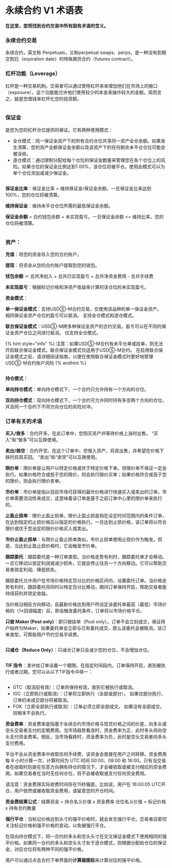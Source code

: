 # 永续合约 V1 术语表

**在这里，您将找到合约交易中所有固有术语的含义。**

### 永续合约交易

永续合约，英文称 Perpetuals，又称perpetual swaps、perps，是一种没有到期交割日（expiration date）的特殊期货合约（futures contract）。

### **杠杆功能（Leverage）**

杠杆是一种交易机制。交易者可以通过使用杠杆来来增加他们在市场上的敞口（exposure），这个功能能允许他们使用较少的本金来操作较大的金额。简而言之，就是您借钱来杠杆化您的投资额。

<figure><img src="../../../.gitbook/assets/调整杠杆.png" alt=""><figcaption></figcaption></figure>

### 保证金

是您为您的杠杆仓位提供的保证。它有两种使用模式：&#x20;

* 全仓模式：同一保证金资产下的所有合约仓位共享同一资产全仓余额。如果发生清算，您的资产全额保证金余额以及该资产下的任何剩余未平仓仓位可能会被没收。&#x20;
* 逐仓模式：通过限制分配给每个仓位的保证金数量来管理您在各个仓位上的风险。如果仓位的保证金比例达到1 00%，该仓位将被平仓。使用此模式可以为单个仓位添加或减少保证金。

<figure><img src="../../../.gitbook/assets/保证金模式.png" alt=""><figcaption></figcaption></figure>

**保证金比率**：保证金比率 = 维持保证金/保证金余额。一旦保证金比率达到 100%，您的仓位将被清算。&#x20;

**维持保证金**：维持未平仓仓位所需的最低保证金余额。&#x20;

**保证金余额** = 合约钱包余额 + 未实现盈亏。一旦保证金余额 <= 维持比率，您的仓位将被清算。

<figure><img src="../../../.gitbook/assets/保证金比率 (1).png" alt=""><figcaption></figcaption></figure>

### 资产：&#x20;

**充值**：将您的资金存入您的合约账户。

**提现**：将资金从您的合约账户提取到您的钱包。

**钱包余额** ＝ 总共净划入 + 总共已实现盈亏 + 总共净资金费用 - 总共手续费

**未实现盈亏**：根据标记价格和净资产收益率计算的该仓位的未实现盈亏。

**资金模式**：

**单一保证金模式**：支持USDⓈ-M合约交易，仅使用该品种的单一保证金资产。 相同保证金资产仓位的盈亏可以抵消。 支持全仓模式和逐仓模式。&#x20;

**联合保证金模式**：USDⓈ-M跨多种保证金资产的合约交易。盈亏可以在不同的保证金资产仓位之间进行抵消。 仅支持全仓模式。&#x20;

{% hint style="info" %}
注意：如果USDⓈ-M合约有未平仓单或挂单，则无法开启联合保证金模式。联合保证金模式仅适用于USDⓈ-M合约。 在启用联合保证金模式之前，请详细阅读指南，以便在使用联合保证金模式时更好地管理USDⓈ-M合约账户风险
{% endhint %}

<figure><img src="../../../.gitbook/assets/资产余额.png" alt=""><figcaption></figcaption></figure>

**持仓模式：**

**单向持仓模式**：单向持仓模式下，一个合约只允许持有一个方向的仓位。&#x20;

**双向持仓模式**：双向持仓模式下，一个合约可允许同时持有多空两个方向的仓位，并且同一个合约下不同方向仓位的风险对冲。

### 订单有关的术语

**买入/做多**：合约开多。在此订单中，您购买资产并等待价格上涨时出售。 “买入”和“做多”可以互换使用。&#x20;

**卖出/做空**：合约开空。在这个订单中，您借入资产，将其出售，并希望在价格下跌时将其买回。 “卖出”和“卖空”可以互换使用。&#x20;

**限价单**：限价单是让用户以特定价格或优于特定价格下单。但限价单不保证一定会执行。如果价格符合或低于您的限价，则会执行限价买单；如果价格符合或高于您的限价，则会执行限价卖单。&#x20;

**市价单**：市价单是指以目前市场可获得的最优价格进行快速买入或卖出的订单。市价单需要流动性来成交，这意味着该订单是基于之前订单中心里的限价单来执行的。

**止盈止损单**：限价止盈止损单。限价止盈止损是指在设定时间范围内的条件订单，在达到指定的止损价格后以指定的价格执行。一旦达到止损价格，该订单将以符合限价或优于您设定的限价价格买入或卖出。

**市价止盈止损单**：与限价止盈止损单类似，市价止损单使用止损价作为触发。但是，当达到止盈止损价格时，它会触发市价单。&#x20;

**跟踪委托**：跟踪委托是一种订单类型。当价格走势有利时，跟踪委托单才会移动。 一旦它移动以锁定利润或减少损失，它就会停止往另一个方向移动。它可以帮助交易者锁定利润、降低损失。

跟踪委托允许用户在市场价格特定百分比的价格区间内，设置委托订单。当价格走势有利时，跟踪委托将同时以特定百分比移动，期间订单保持开启，帮助交易者能持续获利并锁定收益。&#x20;

当价格沿相反方向移动，且最新价格达到用户所设定该委托单最高（最低）市场价格的（1±回调幅度）后，即会触发委托条件，订单将以市场价格平仓。&#x20;

**只做 Maker (Post only)**：即只做挂单（Post only）。订单不会立刻成交，保证用户始终为Maker，如果委托单会立即与已有委托成交，那么该委托会被取消。该订单类型，可帮助用户节约交易手续费。

<figure><img src="../../../.gitbook/assets/订单类型.png" alt=""><figcaption></figcaption></figure>

**只减仓（Reduce Only）**：只减仓订单只会减少您的仓位，不会增加仓位。

<figure><img src="../../../.gitbook/assets/只减仓.png" alt=""><figcaption></figcaption></figure>

**TIF 指令**：准许给订单设置一个期限。在指定时间段内，订单保持开启，直到被执行或者过期。您可以从以下TIF指令中择一：

<figure><img src="../../../.gitbook/assets/TIF指令.png" alt=""><figcaption></figcaption></figure>

* GTC（取消前有效）：订单将保持有效，直到它被执行或取消。
* IOC（立即执行或取消）：订单将立即执行（全部或部分）。 如果仅部分执行，订单的未成交部分将被取消。&#x20;
* FOK（立即全部执行或取消）：订单必须立即全部成交。 如果没有全部成交，则根本不会执行。

**资金费率**：资金费率是指基于永续合约市场价格与现货价格之间的价差，向多头或空头交易者支付的定期费用。当市场趋势看涨时，资金费率为正，此时多头将向空头支付资金费率。相反，当市场看跌时，资金费率为负，此时是空头交易者向多头支付费用。

平台不会从资金费率中收取任何手续费，该资金会直接在用户之间转移。资金费用每 8 小时计算一次，计算时间为 UTC 时间 00:00、08:00 和 16:00。只有当交易者在收取时刻是在任意方向拥有持仓的情况下，才会被收取或被支付相应的资金费用。如果交易者在当时无任何仓位，将不会被收取或支付任何资金费用。

请注意：资金费用实际收费时间存在15秒偏差。比如说，用户在 16:00:05 UTC开仓，用户依然或被收取资金费用，请留意您的开仓时间。

**资金费结算公式**：结算资金 = 持仓名义价值 x 资金费率      仓位名义价值 = 标记价格 x 持有合约数量

**强行平仓**：当标记价格达到头寸的强平价格时，就会发生强行平仓。交易者应密切关注标记价格和强平价格的变动，以免被强行平仓。

在双向持仓模式下，同一合约的多头和空头头寸在交叉保证金模式下使用相同的强平价格。如果同一合约的多头和空头头寸处于逐仓模式，则根据分配给仓位的保证金，对应仓位将有两种不同的强平价格。

用户可以通过点击合约下单界面的**计算器图标**来计算对应的强平价格。
